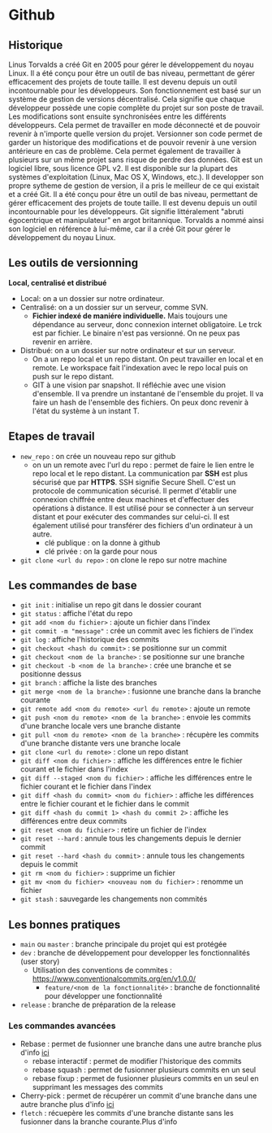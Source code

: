 # Github 

## Historique
Linus Torvalds  a créé Git en 2005 pour gérer le développement du noyau Linux. Il a été conçu pour être un outil de bas niveau, permettant de gérer efficacement des projets de toute taille. Il est devenu depuis un outil incontournable pour les développeurs.
Son fonctionnement est basé sur un système de gestion de versions décentralisé. Cela signifie que chaque développeur possède une copie complète du projet sur son poste de travail. Les modifications sont ensuite synchronisées entre les différents développeurs. Cela permet de travailler en mode déconnecté et de pouvoir revenir à n'importe quelle version du projet.
Versionner son code permet de garder un historique des modifications et de pouvoir revenir à une version antérieure en cas de problème. Cela permet également de travailler à plusieurs sur un même projet sans risque de perdre des données.
Git est un logiciel libre, sous licence GPL v2. Il est disponible sur la plupart des systèmes d'exploitation (Linux, Mac OS X, Windows, etc.).
Il developper son propre sytheme de gestion de version, il a pris le meilleur de ce qui existait et a créé Git. Il a été conçu pour être un outil de bas niveau, permettant de gérer efficacement des projets de toute taille. Il est devenu depuis un outil incontournable pour les développeurs. Git signifie littéralement "abruti égocentrique et manipulateur" en argot britannique. Torvalds a nommé ainsi son logiciel en référence à lui-même, car il a créé Git pour gérer le développement du noyau Linux.

## Les outils de versionning
**Local, centralisé et distribué**

- Local: on a un dossier sur notre ordinateur. 
- Centralisé: on a un dossier sur un serveur, comme SVN. 
  - **Fichier indexé de maniére individuelle.** Mais toujours une dépendance au serveur, donc connexion internet obligatoire. Le trck est par fichier. Le binaire n'est pas versionné. On ne peux pas revenir en arrière.
- Distribué: on a un dossier sur notre ordinateur et sur un serveur.
  - On a un repo local et un repo distant. On peut travailler en local et en remote. Le workspace fait l'indexation avec le repo local puis on push sur le repo distant. 
  - GIT à une vision par snapshot.  Il réfléchie avec une vision d'ensemble. Il va prendre un instantané de l'ensemble du projet. Il va faire un hash de l'ensemble des fichiers. On peux donc revenir à l'état du système à un instant T.

## Etapes de travail
- `new_repo` : on crée un nouveau repo sur github
  - on un un remote avec l'url du repo : permet de faire le lien entre le repo local et le repo distant. La communication par **SSH** est plus sécurisé que par **HTTPS**. SSH signifie Secure Shell. C'est un protocole de communication sécurisé. Il permet d'établir une connexion chiffrée entre deux machines et d'effectuer des opérations à distance. Il est utilisé pour se connecter à un serveur distant et pour exécuter des commandes sur celui-ci. Il est également utilisé pour transférer des fichiers d'un ordinateur à un autre. 
    - clé publique : on la donne à github
    - clé privée : on la garde pour nous
- `git clone <url du repo>` : on clone le repo sur notre machine
  

## Les commandes de base

- `git init` : initialise un repo git dans le dossier courant
- `git status` : affiche l'état du repo
- `git add <nom du fichier>` : ajoute un fichier dans l'index
- `git commit -m "message"` : crée un commit avec les fichiers de l'index
- `git log` : affiche l'historique des commits
- `git checkout <hash du commit>` : se positionne sur un commit
- `git checkout <nom de la branche>` : se positionne sur une branche
- `git checkout -b <nom de la branche>` : crée une branche et se positionne dessus
- `git branch` : affiche la liste des branches
- `git merge <nom de la branche>` : fusionne une branche dans la branche courante
- `git remote add <nom du remote> <url du remote>` : ajoute un remote
- `git push <nom du remote> <nom de la branche>` : envoie les commits d'une branche locale vers une branche distante
- `git pull <nom du remote> <nom de la branche>` : récupère les commits d'une branche distante vers une branche locale
- `git clone <url du remote>` : clone un repo distant
- `git diff <nom du fichier>` : affiche les différences entre le fichier courant et le fichier dans l'index
- `git diff --staged <nom du fichier>` : affiche les différences entre le fichier courant et le fichier dans l'index
- `git diff <hash du commit> <nom du fichier>` : affiche les différences entre le fichier courant et le fichier dans le commit
- `git diff <hash du commit 1> <hash du commit 2>` : affiche les différences entre deux commits
- `git reset <nom du fichier>` : retire un fichier de l'index
- `git reset --hard` : annule tous les changements depuis le dernier commit
- `git reset --hard <hash du commit>` : annule tous les changements depuis le commit
- `git rm <nom du fichier>` : supprime un fichier
- `git mv <nom du fichier> <nouveau nom du fichier>` : renomme un fichier
- `git stash` : sauvegarde les changements non commités

## Les bonnes pratiques
- `main` ou `master` : branche principale du projet qui est protégée
- `dev` : branche de développement pour developper les fonctionnalités (user story)
  - Utilisation des conventions de commites : https://www.conventionalcommits.org/en/v1.0.0/
    - `feature/<nom de la fonctionnalité>` : branche de fonctionnalité pour développer une fonctionnalité
- `release` : branche de préparation de la release

### Les commandes avancées
- Rebase : permet de fusionner une branche dans une autre branche plus d'info [ici](https://www.atlassian.com/git/tutorials/rewriting-history/git-rebase)
  - rebase interactif : permet de modifier l'historique des commits
  - rebase squash : permet de fusionner plusieurs commits en un seul
  - rebase fixup : permet de fusionner plusieurs commits en un seul en supprimant les messages des commits
- Cherry-pick : permet de récupérer un commit d'une branche dans une autre branche plus d'info [ici](https://www.atlassian.com/git/tutorials/cherry-pick)
- `fletch` : récuepère les commits d'une branche distante sans les fusionner dans la branche courante.Plus d'info 
  